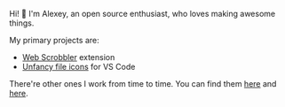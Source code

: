 Hi! 👋 I'm Alexey, an open source enthusiast, who loves making awesome things.

My primary projects are:
- [Web Scrobbler][web-scrobbler] extension
- [Unfancy file icons][vscode-unfancy-file-icons] for VS Code

There're other ones I work from time to time. You can find them [here][my-repositories] and [here][test-room-7-repositories].

[my-repositories]: https://github.com/alexesprit?tab=repositories
[test-room-7-repositories]: https://github.com/test-room-7
[vscode-unfancy-file-icons]: https://github.com/alexesprit/vscode-unfancy-file-icons
[web-scrobbler]: https://github.com/web-scrobbler
